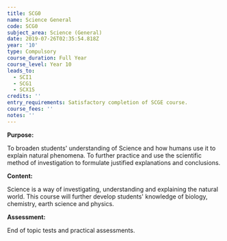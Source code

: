 ```yaml
---
title: SCG0
name: Science General
code: SCG0
subject_area: Science (General)
date: 2019-07-26T02:35:54.818Z
year: '10'
type: Compulsory
course_duration: Full Year
course_level: Year 10
leads_to:
  - SCI1
  - SCG1
  - SCX1S
credits: ''
entry_requirements: Satisfactory completion of SCGE course.
course_fees: ''
notes: ''
---
```

**Purpose:**

To broaden students' understanding of Science and how humans use it to explain natural phenomena. To further practice and use the scientific method of investigation to formulate justified explanations and conclusions.

**Content:**

Science is a way of investigating, understanding and explaining the natural world. This course will further develop students' knowledge of biology, chemistry, earth science and physics.

**Assessment:**

End of topic tests and practical assessments.
